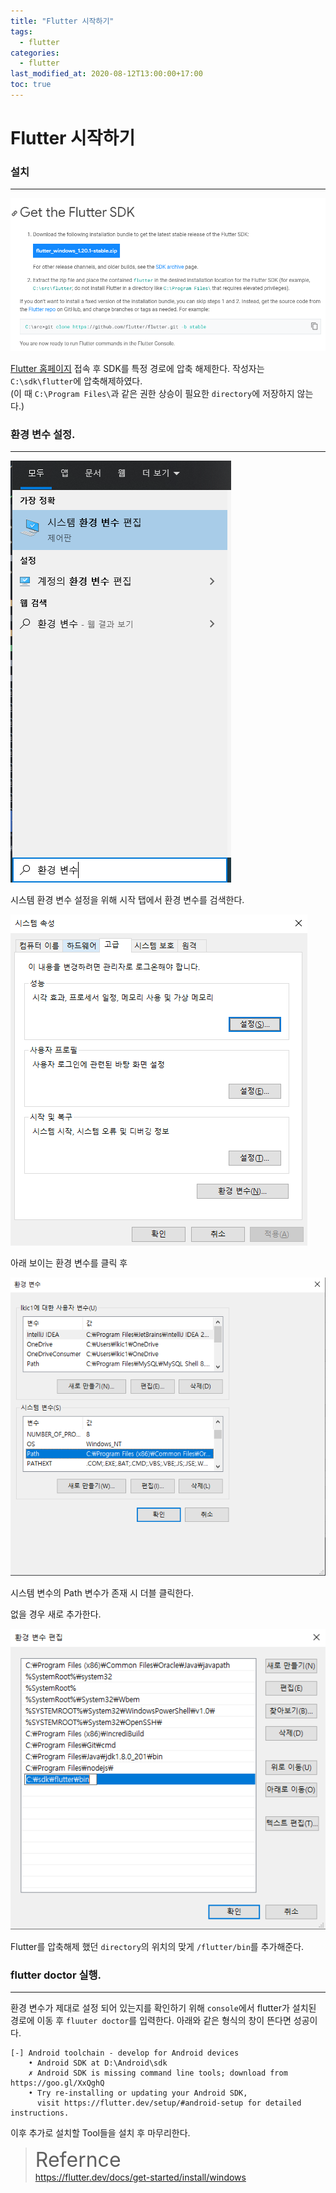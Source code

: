 ```yaml
---
title: "Flutter 시작하기"
tags:
  - flutter
categories:
  - flutter
last_modified_at: 2020-08-12T13:00:00+17:00
toc: true
---
```

<script type="text/javascript"
src="https://cdn.mathjax.org/mathjax/latest/MathJax.js?config=TeX-AMS_HTML">
</script>

# Flutter 시작하기

### 설치
***
![이미지2](/assets/images/flutter-sdk-download.png)

[Flutter 홈페이지](https://flutter.dev/docs/get-started/install/windows) 접속 후
SDK를 특정 경로에 압축 해제한다. 작성자는 `C:\sdk\flutter`에 압축해제하였다.
<br> (이 때 `C:\Program Files\`과 같은 권한 상승이 필요한 `directory`에 저장하지 않는다.)
### 환경 변수 설정.
***

![이미지3](/assets/images/system-variable-serach.png)

시스템 환경 변수 설정을 위해 시작 탭에서 환경 변수를 검색한다.

![이미지4](/assets/images/system-variable-01.png)

아래 보이는 환경 변수를 클릭 후

![이미지5](/assets/images/system-variable-02.png)

시스템 변수의 Path 변수가 존재 시 더블 클릭한다.

없을 경우 새로 추가한다.

![이미지6](/assets/images/system-variable-03.png)

Flutter를 압축해제 했던 `directory`의 위치의 맞게 `/flutter/bin`를 추가해준다.

### flutter doctor 실행.
***
환경 변수가 제대로 설정 되어 있는지를 확인하기 위해 `console`에서 flutter가 설치된 경로에 이동 후
`fluuter doctor`를 입력한다. 아래와 같은 형식의 창이 뜬다면 성공이다.

```
[-] Android toolchain - develop for Android devices
    • Android SDK at D:\Android\sdk
    ✗ Android SDK is missing command line tools; download from https://goo.gl/XxQghQ
    • Try re-installing or updating your Android SDK,
      visit https://flutter.dev/setup/#android-setup for detailed instructions.
```

이후 추가로 설치할 Tool들을 설치 후 마무리한다.


><font size="6">Refernce</font><br>
https://flutter.dev/docs/get-started/install/windows
